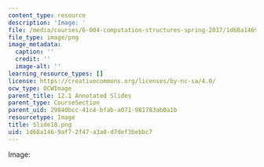 ```yaml
---
content_type: resource
description: 'Image: '
file: /media/courses/6-004-computation-structures-spring-2017/1d68a1469af72f47a3a0d7def3bebbc7_Slide18.png
file_type: image/png
image_metadata:
  caption: ''
  credit: ''
  image-alt: ''
learning_resource_types: []
license: https://creativecommons.org/licenses/by-nc-sa/4.0/
ocw_type: OCWImage
parent_title: 12.1 Annotated Slides
parent_type: CourseSection
parent_uid: 29840bcc-41c4-bfab-a071-981783ab0a1b
resourcetype: Image
title: Slide18.png
uid: 1d68a146-9af7-2f47-a3a0-d7def3bebbc7
---
```

Image: 